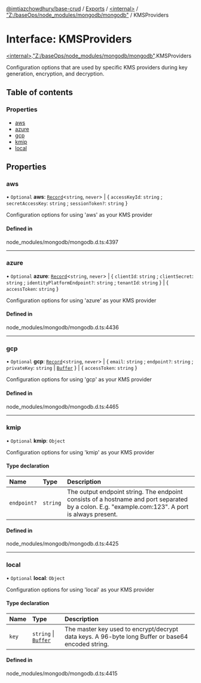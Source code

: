 [@imtiazchowdhury/base-crud](../README.md) / [Exports](../modules.md) / [\<internal\>](../modules/internal_.md) / ["Z:/baseOps/node\_modules/mongodb/mongodb"](../modules/internal_._Z__baseOps_node_modules_mongodb_mongodb_.md) / KMSProviders

# Interface: KMSProviders

[\<internal\>](../modules/internal_.md).["Z:/baseOps/node\_modules/mongodb/mongodb"](../modules/internal_._Z__baseOps_node_modules_mongodb_mongodb_.md).KMSProviders

Configuration options that are used by specific KMS providers during key generation, encryption, and decryption.

## Table of contents

### Properties

- [aws](internal_._Z__baseOps_node_modules_mongodb_mongodb_.KMSProviders.md#aws)
- [azure](internal_._Z__baseOps_node_modules_mongodb_mongodb_.KMSProviders.md#azure)
- [gcp](internal_._Z__baseOps_node_modules_mongodb_mongodb_.KMSProviders.md#gcp)
- [kmip](internal_._Z__baseOps_node_modules_mongodb_mongodb_.KMSProviders.md#kmip)
- [local](internal_._Z__baseOps_node_modules_mongodb_mongodb_.KMSProviders.md#local)

## Properties

### aws

• `Optional` **aws**: [`Record`](../modules/internal_.md#record)\<`string`, `never`\> \| \{ `accessKeyId`: `string` ; `secretAccessKey`: `string` ; `sessionToken?`: `string`  }

Configuration options for using 'aws' as your KMS provider

#### Defined in

node_modules/mongodb/mongodb.d.ts:4397

___

### azure

• `Optional` **azure**: [`Record`](../modules/internal_.md#record)\<`string`, `never`\> \| \{ `clientId`: `string` ; `clientSecret`: `string` ; `identityPlatformEndpoint?`: `string` ; `tenantId`: `string`  } \| \{ `accessToken`: `string`  }

Configuration options for using 'azure' as your KMS provider

#### Defined in

node_modules/mongodb/mongodb.d.ts:4436

___

### gcp

• `Optional` **gcp**: [`Record`](../modules/internal_.md#record)\<`string`, `never`\> \| \{ `email`: `string` ; `endpoint?`: `string` ; `privateKey`: `string` \| [`Buffer`](internal_.Buffer.md)  } \| \{ `accessToken`: `string`  }

Configuration options for using 'gcp' as your KMS provider

#### Defined in

node_modules/mongodb/mongodb.d.ts:4465

___

### kmip

• `Optional` **kmip**: `Object`

Configuration options for using 'kmip' as your KMS provider

#### Type declaration

| Name | Type | Description |
| :------ | :------ | :------ |
| `endpoint?` | `string` | The output endpoint string. The endpoint consists of a hostname and port separated by a colon. E.g. "example.com:123". A port is always present. |

#### Defined in

node_modules/mongodb/mongodb.d.ts:4425

___

### local

• `Optional` **local**: `Object`

Configuration options for using 'local' as your KMS provider

#### Type declaration

| Name | Type | Description |
| :------ | :------ | :------ |
| `key` | `string` \| [`Buffer`](internal_.Buffer.md) | The master key used to encrypt/decrypt data keys. A 96-byte long Buffer or base64 encoded string. |

#### Defined in

node_modules/mongodb/mongodb.d.ts:4415
